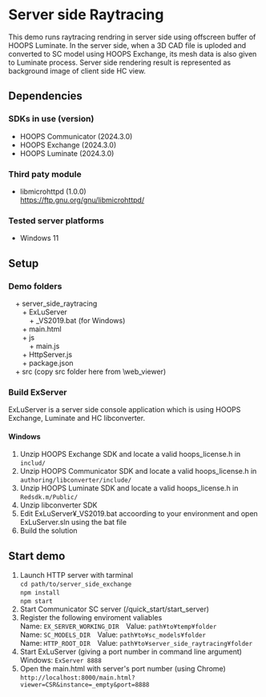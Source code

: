 # Server side Raytracing
This demo runs raytracing rendring in server side using offscreen buffer of HOOPS Luminate. In the server side, when a 3D CAD file is uploded and converted to SC model using HOOPS Exchange, its mesh data is also given to Luminate process. Server side rendering result is represented as background image of client side HC view.

## Dependencies
### SDKs in use (version)
* HOOPS Communicator (2024.3.0)
* HOOPS Exchange (2024.3.0)
* HOOPS Luminate (2024.3.0)

### Third paty module
* libmicrohttpd (1.0.0)<br>
  https://ftp.gnu.org/gnu/libmicrohttpd/

### Tested server platforms
* Windows 11

## Setup
### Demo folders
&emsp;+ server_side_raytracing<br>
&emsp;&emsp;+ ExLuServer<br>
&emsp;&emsp;&emsp;+ _VS2019.bat (for Windows)<br>
&emsp;&emsp;+ main.html<br>
&emsp;&emsp;+ js<br>
&emsp;&emsp;&emsp;+ main.js<br>
&emsp;&emsp;+ HttpServer.js<br>
&emsp;&emsp;+ package.json<br>
&emsp;+ src (copy src folder here from <Communicator SDK>\web_viewer)<br>

### Build ExServer
ExLuServer is a server side console application which is using HOOPS Exchange, Luminate and HC libconverter. <br>
#### Windows
1. Unzip HOOPS Exchange SDK and locate a valid hoops_license.h in `includ/` 
2. Unzip HOOPS Communicator SDK and locate a valid hoops_license.h in `authoring/libconverter/include/`
3. Unzip HOOPS Luminate SDK and locate a valid hoops_license.h in `Redsdk.m/Public/`
4. Unzip libconverter SDK
5. Edit ExLuServer¥_VS2019.bat accoording to your environment and open ExLuServer.sln using the bat file
6. Build the solution
     
## Start demo
1. Launch HTTP server with tarminal<br>
    `cd path/to/server_side_exchange`<br>
    `npm install`<br>
    `npm start`<br>
2. Start Communicator SC server (<Communicator SDK>/quick_start/start_server)
3. Register the following enviroment valiables<br>
    Name: `EX_SERVER_WORKING_DIR`&emsp;Value: `path¥to¥temp¥folder`<br>
    Name: `SC_MODELS_DIR`&emsp;Value: `path¥to¥sc_models¥folder`<br>
    Name: `HTTP_ROOT_DIR`&emsp;Value: `path¥to¥server_side_raytracing¥folder`<br>
4. Start ExLuServer (giving a port number in command line argument)<br>
    Windows: `ExServer 8888`<br>
5. Open the main.html with server's port number (using Chrome)<br>
    `http://localhost:8000/main.html?viewer=CSR&instance=_empty&port=8888`
    

